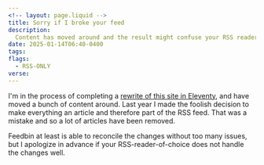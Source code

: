 ```yaml
---
<!-- layout: page.liquid -->
title: Sorry if I broke your feed
description:
  Content has moved around and the result might confuse your RSS reader.
date: 2025-01-14T06:40-0400
tags:
flags:
  - RSS-ONLY
verse:
---
```


I'm in the process of completing a
[rewrite of this site in Eleventy](/articles/rewriting-in-eleventy-again), and
have moved a bunch of content around. Last year I made the foolish decision to
make everything an article and therefore part of the RSS feed. That was a
mistake and so a lot of articles have been removed.

Feedbin at least is able to reconcile the changes without too many issues, but I
apologize in advance if your RSS-reader-of-choice does not handle the changes
well.
